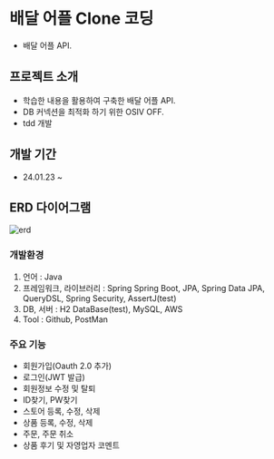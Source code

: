 # 배달 어플 Clone 코딩

- 배달 어플 API.

## 프로젝트 소개

- 학습한 내용을 활용하여 구축한 배달 어플 API.
- DB 커넥션을 최적화 하기 위한 OSIV OFF.
- tdd 개발

## 개발 기간

- 24.01.23 ~

## ERD 다이어그램

![erd](https://github.com/MoonByungHoon/clone/assets/106061341/9d144988-316e-4602-bf39-d2f9fa1deb7d)

### 개발환경

1. 언어 : Java
2. 프레임워크, 라이브러리 : Spring Spring Boot, JPA, Spring Data JPA, QueryDSL, Spring Security, AssertJ(test)
3. DB, 서버 : H2 DataBase(test), MySQL, AWS
4. Tool : Github, PostMan

### 주요 기능

- 회원가입(Oauth 2.0 추가)
- 로그인(JWT 발급)
- 회원정보 수정 및 탈퇴
- ID찾기, PW찾기
- 스토어 등록, 수정, 삭제
- 상품 등록, 수정, 삭제
- 주문, 주문 취소
- 상품 후기 및 자영업자 코멘트
